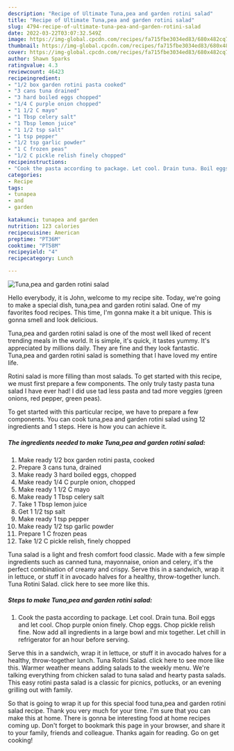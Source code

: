 ```yaml
---
description: "Recipe of Ultimate Tuna,pea and garden rotini salad"
title: "Recipe of Ultimate Tuna,pea and garden rotini salad"
slug: 4794-recipe-of-ultimate-tuna-pea-and-garden-rotini-salad
date: 2022-03-22T03:07:32.549Z
image: https://img-global.cpcdn.com/recipes/fa715fbe3034ed83/680x482cq70/tunapea-and-garden-rotini-salad-recipe-main-photo.jpg
thumbnail: https://img-global.cpcdn.com/recipes/fa715fbe3034ed83/680x482cq70/tunapea-and-garden-rotini-salad-recipe-main-photo.jpg
cover: https://img-global.cpcdn.com/recipes/fa715fbe3034ed83/680x482cq70/tunapea-and-garden-rotini-salad-recipe-main-photo.jpg
author: Shawn Sparks
ratingvalue: 4.3
reviewcount: 46423
recipeingredient:
- "1/2 box garden rotini pasta cooked"
- "3 cans tuna drained"
- "3 hard boiled eggs chopped"
- "1/4 C purple onion chopped"
- "1 1/2 C mayo"
- "1 Tbsp celery salt"
- "1 Tbsp lemon juice"
- "1 1/2 tsp salt"
- "1 tsp pepper"
- "1/2 tsp garlic powder"
- "1 C frozen peas"
- "1/2 C pickle relish finely chopped"
recipeinstructions:
- "Cook the pasta according to package. Let cool. Drain tuna. Boil eggs and let cool. Chop purple onion finely. Chop eggs. Chop pickle relish fine. Now add all ingredients in a large bowl and mix together. Let chill in refrigerator for an hour before serving."
categories:
- Recipe
tags:
- tunapea
- and
- garden

katakunci: tunapea and garden 
nutrition: 123 calories
recipecuisine: American
preptime: "PT36M"
cooktime: "PT58M"
recipeyield: "4"
recipecategory: Lunch

---
```



![Tuna,pea and garden rotini salad](https://img-global.cpcdn.com/recipes/fa715fbe3034ed83/680x482cq70/tunapea-and-garden-rotini-salad-recipe-main-photo.jpg)

Hello everybody, it is John, welcome to my recipe site. Today, we're going to make a special dish, tuna,pea and garden rotini salad. One of my favorites food recipes. This time, I'm gonna make it a bit unique. This is gonna smell and look delicious.

Tuna,pea and garden rotini salad is one of the most well liked of recent trending meals in the world. It is simple, it's quick, it tastes yummy. It's appreciated by millions daily. They are fine and they look fantastic. Tuna,pea and garden rotini salad is something that I have loved my entire life.

Rotini salad is more filling than most salads. To get started with this recipe, we must first prepare a few components. The only truly tasty pasta tuna salad I have ever had! I did use tad less pasta and tad more veggies (green onions, red pepper, green peas).


To get started with this particular recipe, we have to prepare a few components. You can cook tuna,pea and garden rotini salad using 12 ingredients and 1 steps. Here is how you can achieve it.

<!--inarticleads1-->

##### The ingredients needed to make Tuna,pea and garden rotini salad:

1. Make ready 1/2 box garden rotini pasta, cooked
1. Prepare 3 cans tuna, drained
1. Make ready 3 hard boiled eggs, chopped
1. Make ready 1/4 C purple onion, chopped
1. Make ready 1 1/2 C mayo
1. Make ready 1 Tbsp celery salt
1. Take 1 Tbsp lemon juice
1. Get 1 1/2 tsp salt
1. Make ready 1 tsp pepper
1. Make ready 1/2 tsp garlic powder
1. Prepare 1 C frozen peas
1. Take 1/2 C pickle relish, finely chopped


Tuna salad is a light and fresh comfort food classic. Made with a few simple ingredients such as canned tuna, mayonnaise, onion and celery, it&#39;s the perfect combination of creamy and crispy. Serve this in a sandwich, wrap it in lettuce, or stuff it in avocado halves for a healthy, throw-together lunch. Tuna Rotini Salad. click here to see more like this. 

<!--inarticleads2-->

##### Steps to make Tuna,pea and garden rotini salad:

1. Cook the pasta according to package. Let cool. Drain tuna. Boil eggs and let cool. Chop purple onion finely. Chop eggs. Chop pickle relish fine. Now add all ingredients in a large bowl and mix together. Let chill in refrigerator for an hour before serving.


Serve this in a sandwich, wrap it in lettuce, or stuff it in avocado halves for a healthy, throw-together lunch. Tuna Rotini Salad. click here to see more like this. Warmer weather means adding salads to the weekly menu. We&#39;re talking everything from chicken salad to tuna salad and hearty pasta salads. This easy rotini pasta salad is a classic for picnics, potlucks, or an evening grilling out with family. 

So that is going to wrap it up for this special food tuna,pea and garden rotini salad recipe. Thank you very much for your time. I'm sure that you can make this at home. There is gonna be interesting food at home recipes coming up. Don't forget to bookmark this page in your browser, and share it to your family, friends and colleague. Thanks again for reading. Go on get cooking!
